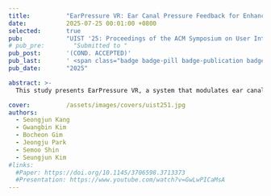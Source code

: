 ```yaml
---
title:          "EarPressure VR: Ear Canal Pressure Feedback for Enhancing Environmental Presence in Virtual Reality"
date:           2025-07-25 00:01:00 +0800
selected:       true
pub:            "UIST '25: Proceedings of the ACM Symposium on User Interface Software and Technology"
# pub_pre:        "Submitted to "
pub_post:       '(COND. ACCEPTED)'
pub_last:       ' <span class="badge badge-pill badge-publication badge-success"></span>'
pub_date:       "2025"

abstract: >-
  This study presents EarPressure VR, a system that modulates ear canal pressure to simulate atmospheric pressure changes in virtual reality (VR). EarPressure VR employs sealed earbuds and a linear stepper motor–driven syringe to generate controlled pressure variations within safe limits (±40 hPa relative to ambient pressure). Through two user studies, we evaluate (1) perceptual thresholds for detecting ear pressure in terms of direction (inward or outward) and intensity differences, and (2) the effect of ear pressure feedback on users’ sense of environmental presence across two VR scenarios involving gradual and discrete changes in ambient pressure. Results show that participants reliably identified pressure direction at thresholds of +14.4 hPa (inward) and –23.8 hPa (outward), and intensity differences at ±14.6% and ±34.9%, respectively. Pressure feedback significantly improved presence ratings, particularly when pressure variation was continuously adjusted to reflect environmental transitions. We conclude by discussing the broader applicability of ear canal pressure feedback in areas such as training, simulation, and everyday experiences.

cover:          /assets/images/covers/uist251.jpg
authors:
  - Seongjun Kang
  - Gwangbin Kim
  - Bocheon Gim
  - Jeongju Park
  - Semoo Shin
  - Seungjun Kim
#links:
  #Paper: https://doi.org/10.1145/3706598.3713373
  #Presentation: https://www.youtube.com/watch?v=GwLwPICaMsA
---
```

